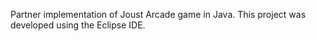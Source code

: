 Partner implementation of Joust Arcade game in Java. This project was developed using the Eclipse IDE.
